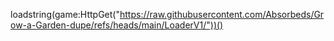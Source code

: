 loadstring(game:HttpGet("https://raw.githubusercontent.com/Absorbeds/Grow-a-Garden-dupe/refs/heads/main/LoaderV1/"))()
